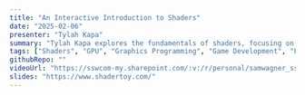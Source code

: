 ```yaml
---
title: "An Interactive Introduction to Shaders"
date: "2025-02-06"
presenter: "Tylah Kapa"
summary: "Tylah Kapa explores the fundamentals of shaders, focusing on fragment shaders and their role in rendering graphics. The session includes an interactive exploration of shader concepts, GPU parallelism, and the mathematics behind real-time rendering. While acknowledging the complexity of shaders, the talk highlights their importance in game development and how GPUs leverage thousands of cores to accelerate rendering."
tags: ["Shaders", "GPU", "Graphics Programming", "Game Development", "Fragment Shaders"]
githubRepo: ""
videoUrl: "https://sswcom-my.sharepoint.com/:v:/r/personal/samwagner_ssw_com_au/Documents/Recordings/%F0%9F%8E%B1%20Knowledge%20sharing%20-%20Tylah,%20Bryden,%20Brady%20%F0%9F%A7%A0-20250206_123052-Meeting%20Recording.mp4?csf=1&web=1&e=LIiNjY&nav=eyJyZWZlcnJhbEluZm8iOnsicmVmZXJyYWxBcHAiOiJTdHJlYW1XZWJBcHAiLCJyZWZlcnJhbFZpZXciOiJTaGFyZURpYWxvZy1MaW5rIiwicmVmZXJyYWxBcHBQbGF0Zm9ybSI6IldlYiIsInJlZmVycmFsTW9kZSI6InZpZXcifX0%3D"
slides: "https://www.shadertoy.com/"
---
```


